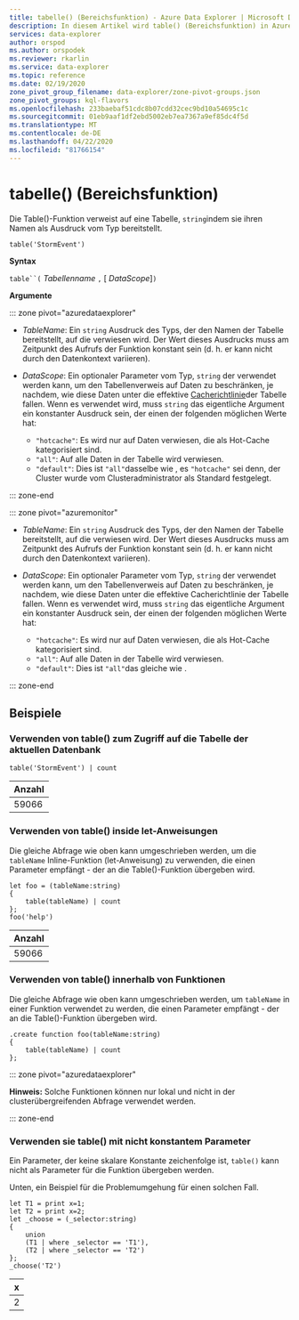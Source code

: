```yaml
---
title: tabelle() (Bereichsfunktion) - Azure Data Explorer | Microsoft Docs
description: In diesem Artikel wird table() (Bereichsfunktion) in Azure Data Explorer beschrieben.
services: data-explorer
author: orspod
ms.author: orspodek
ms.reviewer: rkarlin
ms.service: data-explorer
ms.topic: reference
ms.date: 02/19/2020
zone_pivot_group_filename: data-explorer/zone-pivot-groups.json
zone_pivot_groups: kql-flavors
ms.openlocfilehash: 233baebaf51cdc8b07cdd32cec9bd10a54695c1c
ms.sourcegitcommit: 01eb9aaf1df2ebd5002eb7ea7367a9ef85dc4f5d
ms.translationtype: MT
ms.contentlocale: de-DE
ms.lasthandoff: 04/22/2020
ms.locfileid: "81766154"
---
```

# <a name="table-scope-function"></a>tabelle() (Bereichsfunktion)

Die Table()-Funktion verweist auf eine Tabelle, `string`indem sie ihren Namen als Ausdruck vom Typ bereitstellt.

```kusto
table('StormEvent')
```

**Syntax**

`table``(` *Tabellenname* `,` [ *DataScope*]`)`

**Argumente**

::: zone pivot="azuredataexplorer"

* *TableName*: Ein `string` Ausdruck des Typs, der den Namen der Tabelle bereitstellt, auf die verwiesen wird. Der Wert dieses Ausdrucks muss am Zeitpunkt des Aufrufs der Funktion konstant sein (d. h. er kann nicht durch den Datenkontext variieren).

* *DataScope*: Ein optionaler Parameter vom Typ, `string` der verwendet werden kann, um den Tabellenverweis auf Daten zu beschränken, je nachdem, wie diese Daten unter die effektive [Cacherichtlinie](../management/cachepolicy.md)der Tabelle fallen. Wenn es verwendet wird, muss `string` das eigentliche Argument ein konstanter Ausdruck sein, der einen der folgenden möglichen Werte hat:

    - `"hotcache"`: Es wird nur auf Daten verwiesen, die als Hot-Cache kategorisiert sind.
    - `"all"`: Auf alle Daten in der Tabelle wird verwiesen.
    - `"default"`: Dies ist `"all"`dasselbe wie , es `"hotcache"` sei denn, der Cluster wurde vom Clusteradministrator als Standard festgelegt.

::: zone-end

::: zone pivot="azuremonitor"

* *TableName*: Ein `string` Ausdruck des Typs, der den Namen der Tabelle bereitstellt, auf die verwiesen wird. Der Wert dieses Ausdrucks muss am Zeitpunkt des Aufrufs der Funktion konstant sein (d. h. er kann nicht durch den Datenkontext variieren).

* *DataScope*: Ein optionaler Parameter vom Typ, `string` der verwendet werden kann, um den Tabellenverweis auf Daten zu beschränken, je nachdem, wie diese Daten unter die effektive Cacherichtlinie der Tabelle fallen. Wenn es verwendet wird, muss `string` das eigentliche Argument ein konstanter Ausdruck sein, der einen der folgenden möglichen Werte hat:

    - `"hotcache"`: Es wird nur auf Daten verwiesen, die als Hot-Cache kategorisiert sind.
    - `"all"`: Auf alle Daten in der Tabelle wird verwiesen.
    - `"default"`: Dies ist `"all"`das gleiche wie .

::: zone-end

## <a name="examples"></a>Beispiele

### <a name="use-table-to-access-table-of-the-current-database"></a>Verwenden von table() zum Zugriff auf die Tabelle der aktuellen Datenbank

```kusto
table('StormEvent') | count
```

|Anzahl|
|---|
|59066|

### <a name="use-table-inside-let-statements"></a>Verwenden von table() inside let-Anweisungen

Die gleiche Abfrage wie oben kann umgeschrieben werden, um die `tableName` Inline-Funktion (let-Anweisung) zu verwenden, die einen Parameter empfängt - der an die Table()-Funktion übergeben wird.

```kusto
let foo = (tableName:string)
{
    table(tableName) | count
};
foo('help')
```

|Anzahl|
|---|
|59066|

### <a name="use-table-inside-functions"></a>Verwenden von table() innerhalb von Funktionen

Die gleiche Abfrage wie oben kann umgeschrieben werden, um `tableName` in einer Funktion verwendet zu werden, die einen Parameter empfängt - der an die Table()-Funktion übergeben wird.

```kusto
.create function foo(tableName:string)
{
    table(tableName) | count
};
```

::: zone pivot="azuredataexplorer"

**Hinweis:** Solche Funktionen können nur lokal und nicht in der clusterübergreifenden Abfrage verwendet werden.

::: zone-end

### <a name="use-table-with-non-constant-parameter"></a>Verwenden sie table() mit nicht konstantem Parameter

Ein Parameter, der keine skalare Konstante zeichenfolge ist, `table()` kann nicht als Parameter für die Funktion übergeben werden.

Unten, ein Beispiel für die Problemumgehung für einen solchen Fall.

```kusto
let T1 = print x=1;
let T2 = print x=2;
let _choose = (_selector:string)
{
    union
    (T1 | where _selector == 'T1'),
    (T2 | where _selector == 'T2')
};
_choose('T2')

```

|x|
|---|
|2|
